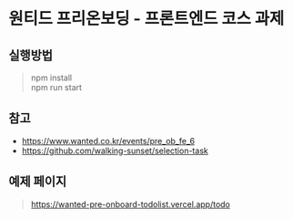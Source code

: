 # 원티드 프리온보딩 - 프론트엔드 코스 과제

## 실행방법

> npm install</br>
> npm run start

## 참고

- https://www.wanted.co.kr/events/pre_ob_fe_6
- https://github.com/walking-sunset/selection-task

## 예제 페이지

> https://wanted-pre-onboard-todolist.vercel.app/todo
